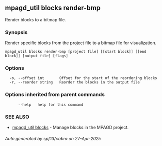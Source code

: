 ## mpagd_util blocks render-bmp

Render blocks to a bitmap file.

### Synopsis

Render specific blocks from the project file to a bitmap file for visualization.

```
mpagd_util blocks render-bmp [project file] [[start block]] [[end block]] [output file] [flags]
```

### Options

```
  -o, --offset int       Offset for the start of the reordering blocks
  -r, --reorder string   Reorder the blocks in the output file
```

### Options inherited from parent commands

```
      --help   help for this command
```

### SEE ALSO

* [mpagd_util blocks](mpagd_util_blocks.md)	 - Manage blocks in the MPAGD project.

###### Auto generated by spf13/cobra on 27-Apr-2025
